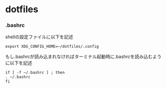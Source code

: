 # dotfiles
### .bashrc
shellの設定ファイルに以下を記述
```~/.bashrc
export XDG_CONFIG_HOME=~/dotfiles/.config
```
もし.bashrcが読み込まれなければターミナル起動時に.bashrcを読み込むように以下を記述
```~/.bash_profile
if [ -f ~/.bashrc ] ; then
. ~/.bashrc
fi
```
